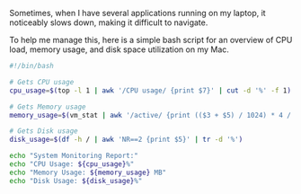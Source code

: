 
Sometimes, when I have several applications running on my laptop, it noticeably slows down, making it difficult to navigate. 

To help me manage this, here is a simple bash script for an overview of CPU load, memory usage, and disk space utilization on my Mac.

```bash
#!/bin/bash

# Gets CPU usage
cpu_usage=$(top -l 1 | awk '/CPU usage/ {print $7}' | cut -d '%' -f 1)

# Gets Memory usage
memory_usage=$(vm_stat | awk '/active/ {print (($3 + $5) / 1024) * 4 / 1024}')

# Gets Disk usage
disk_usage=$(df -h / | awk 'NR==2 {print $5}' | tr -d '%')

echo "System Monitoring Report:"
echo "CPU Usage: ${cpu_usage}%"
echo "Memory Usage: ${memory_usage} MB"
echo "Disk Usage: ${disk_usage}%"


```
